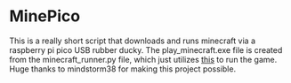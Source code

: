 # MinePico

This is a really short script that downloads and runs minecraft via a raspberry pi pico USB rubber ducky.
The play_minecraft.exe file is created from the minecraft_runner.py file, which just utilizes [this](https://github.com/mindstorm38/portablemc/) to run the game. Huge thanks to mindstorm38 for making this project possible.

